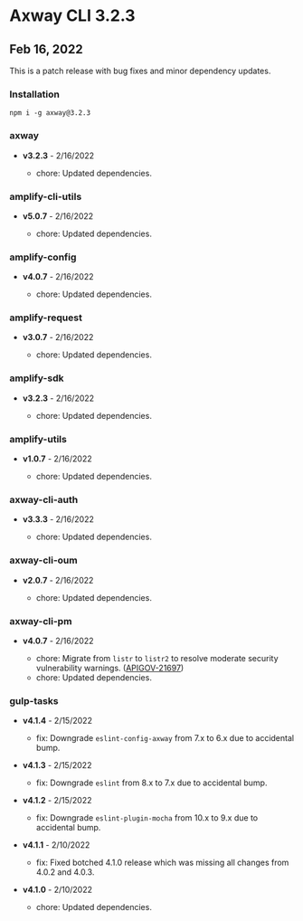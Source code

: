 # Axway CLI 3.2.3

## Feb 16, 2022

This is a patch release with bug fixes and minor dependency updates.

### Installation

```
npm i -g axway@3.2.3
```

### axway

 * **v3.2.3** - 2/16/2022

   * chore: Updated dependencies.

### amplify-cli-utils

 * **v5.0.7** - 2/16/2022

   * chore: Updated dependencies.

### amplify-config

 * **v4.0.7** - 2/16/2022

   * chore: Updated dependencies.

### amplify-request

 * **v3.0.7** - 2/16/2022

   * chore: Updated dependencies.

### amplify-sdk

 * **v3.2.3** - 2/16/2022

   * chore: Updated dependencies.

### amplify-utils

 * **v1.0.7** - 2/16/2022

   * chore: Updated dependencies.

### axway-cli-auth

 * **v3.3.3** - 2/16/2022

   * chore: Updated dependencies.

### axway-cli-oum

 * **v2.0.7** - 2/16/2022

   * chore: Updated dependencies.

### axway-cli-pm

 * **v4.0.7** - 2/16/2022

   * chore: Migrate from `listr` to `listr2` to resolve moderate security vulnerability warnings.
     ([APIGOV-21697](https://jira.axway.com/browse/APIGOV-21697))
   * chore: Updated dependencies.

### gulp-tasks

 * **v4.1.4** - 2/15/2022

   * fix: Downgrade `eslint-config-axway` from 7.x to 6.x due to accidental bump.

 * **v4.1.3** - 2/15/2022

   * fix: Downgrade `eslint` from 8.x to 7.x due to accidental bump.

 * **v4.1.2** - 2/15/2022

   * fix: Downgrade `eslint-plugin-mocha` from 10.x to 9.x due to accidental bump.

 * **v4.1.1** - 2/10/2022

   * fix: Fixed botched 4.1.0 release which was missing all changes from 4.0.2 and 4.0.3.

 * **v4.1.0** - 2/10/2022

   * chore: Updated dependencies.